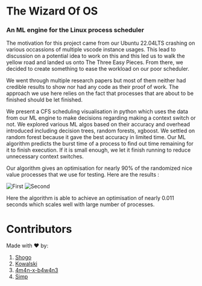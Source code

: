 # The Wizard Of OS

### An ML engine for the Linux process scheduler

The motivation for this project came from our Ubuntu 22.04LTS crashing on various occassions of multiple vscode instance usages. This lead to discussion on a potential idea to work on this and this led us to walk the yellow road and landed us onto The Three Easy Pieces. From there, we decided to create something to ease the workload on our poor scheduler. 

We went through multiple research papers but most of them neither had credible results to show nor had any code as their proof of work. The approach we use here relies on the fact that processes that are about to be finished should be let finished. 

We present a CFS scheduling visualisation in python which uses the data from our ML engine to make decisions regarding making a context switch or not. We explored various ML algos based on their accuracy and overhead introduced including decision trees, random forests, xgboost. We settled on random forest because it gave the best accuracy in limited time.
Our ML algorithm predicts the burst time of a process to find out time remaining for it to finish execution. If it is small enough, we let it finish running to reduce unnecessary context switches.

Our algorithm gives an optimisation for nearly 90% of the randomized nice value processes that we use for testing. Here are the results : 

<img src="./utils/first.png" alt="First">
<img src="./utils/second.png" alt="Second">

Here the algorithm is able to achieve an optimisation of nearly 0.011 seconds which scales well with large number of processes. 

# Contributors

Made with ❤️ by: 

1. [Shogo](https://twitter.com/ShogLoFi)
2. [Kowalski](https://twitter.com/AnantJain99390)
3. [4m4n-x-b4w4n3](https://twitter.com/Abnwamsn)
4. [Simp](https://github.com/atul-k-6)
